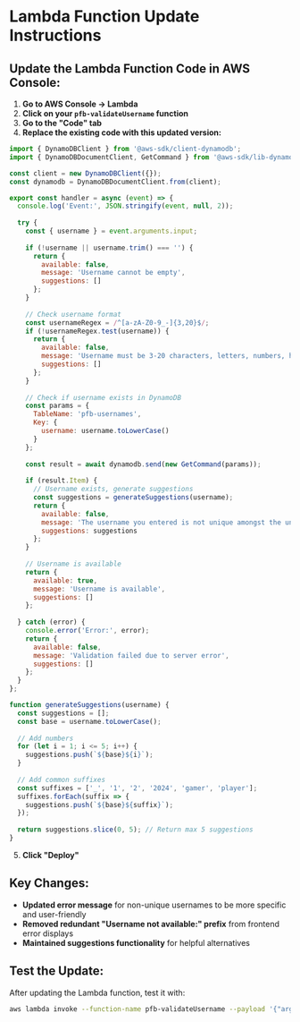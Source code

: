 # Lambda Function Update Instructions

## Update the Lambda Function Code in AWS Console:

1. **Go to AWS Console → Lambda**
2. **Click on your `pfb-validateUsername` function**
3. **Go to the "Code" tab**
4. **Replace the existing code with this updated version:**

```javascript
import { DynamoDBClient } from '@aws-sdk/client-dynamodb';
import { DynamoDBDocumentClient, GetCommand } from '@aws-sdk/lib-dynamodb';

const client = new DynamoDBClient({});
const dynamodb = DynamoDBDocumentClient.from(client);

export const handler = async (event) => {
  console.log('Event:', JSON.stringify(event, null, 2));
  
  try {
    const { username } = event.arguments.input;
    
    if (!username || username.trim() === '') {
      return {
        available: false,
        message: 'Username cannot be empty',
        suggestions: []
      };
    }
    
    // Check username format
    const usernameRegex = /^[a-zA-Z0-9_-]{3,20}$/;
    if (!usernameRegex.test(username)) {
      return {
        available: false,
        message: 'Username must be 3-20 characters, letters, numbers, hyphens, and underscores only',
        suggestions: []
      };
    }
    
    // Check if username exists in DynamoDB
    const params = {
      TableName: 'pfb-usernames',
      Key: {
        username: username.toLowerCase()
      }
    };
    
    const result = await dynamodb.send(new GetCommand(params));
    
    if (result.Item) {
      // Username exists, generate suggestions
      const suggestions = generateSuggestions(username);
      return {
        available: false,
        message: 'The username you entered is not unique amongst the universe of PicoFermiBagel game players. Please select one previously used on this device from the list or choose a different name.',
        suggestions: suggestions
      };
    }
    
    // Username is available
    return {
      available: true,
      message: 'Username is available',
      suggestions: []
    };
    
  } catch (error) {
    console.error('Error:', error);
    return {
      available: false,
      message: 'Validation failed due to server error',
      suggestions: []
    };
  }
};

function generateSuggestions(username) {
  const suggestions = [];
  const base = username.toLowerCase();
  
  // Add numbers
  for (let i = 1; i <= 5; i++) {
    suggestions.push(`${base}${i}`);
  }
  
  // Add common suffixes
  const suffixes = ['_', '1', '2', '2024', 'gamer', 'player'];
  suffixes.forEach(suffix => {
    suggestions.push(`${base}${suffix}`);
  });
  
  return suggestions.slice(0, 5); // Return max 5 suggestions
}
```

5. **Click "Deploy"**

## Key Changes:
- **Updated error message** for non-unique usernames to be more specific and user-friendly
- **Removed redundant "Username not available:" prefix** from frontend error displays
- **Maintained suggestions functionality** for helpful alternatives

## Test the Update:
After updating the Lambda function, test it with:
```bash
aws lambda invoke --function-name pfb-validateUsername --payload '{"arguments":{"input":{"username":"admin","timestamp":"2024-01-01T00:00:00Z"}}}' response.json --region us-east-1 --cli-binary-format raw-in-base64-out
``` 